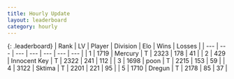 ```yaml
---
title: Hourly Update
layout: leaderboard
category: hourly
---
```


{: .leaderboard}
| Rank | LV | Player | Division | Elo | Wins | Losses |
| --- | --- | --- | --- | --- | --- | --- |
| <span data-change="0">1</span> | 1719 | <span title="ID: 692745">Mercury</span> | T | <span data-change="0">2323</span> | <span data-change="0">178</span> | <span data-change="0">41</span> |
| <span data-change="0">2</span> | 429 | <span title="ID: 773025">Innocent Key</span> | T | <span data-change="0">2322</span> | <span data-change="0">241</span> | <span data-change="0">112</span> |
| <span data-change="0">3</span> | 1698 | <span title="ID: 540690">poon</span> | T | <span data-change="-11">2215</span> | <span data-change="4">153</span> | <span data-change="2">59</span> |
| <span data-change="0">4</span> | 3122 | <span title="ID: 353063">Sktima</span> | T | <span data-change="0">2201</span> | <span data-change="0">221</span> | <span data-change="0">95</span> |
| <span data-change="0">5</span> | 1710 | <span title="ID: 337810">Dregun</span> | T | <span data-change="0">2178</span> | <span data-change="0">85</span> | <span data-change="0">37</span> |